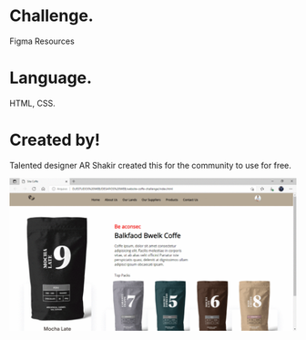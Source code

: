 
# Challenge.
Figma Resources

# Language.
HTML, CSS.

# Created by!
Talented designer AR Shakir created this for the community to use for free.

![Apresentação da Pagina](https://github.com/IsadoraVanderlan/website-coffe/blob/main/Apresenta%C3%A7%C3%A3o.gif)

